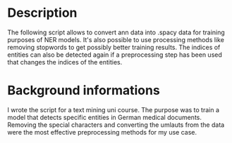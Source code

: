 # Description

The following script allows to convert ann data into .spacy data for training purposes of NER models. 
It's also possible to use processing methods like removing stopwords to get possibly better training results. 
The indices of entities can also be detected again if a preprocessing step has been used that changes the indices of the entities. 

# Background informations

I wrote the script for a text mining uni course. 
The purpose was to train a model that detects specific entities in German medical documents. 
Removing the special characters and converting the umlauts from the data were the most effective preprocessing methods for my use case.
